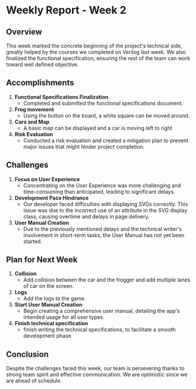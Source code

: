 # Weekly Report - Week 2

## Overview

This week marked the concrete beginning of the project's technical side, greatly helped by the courses we completed on Verilog last week. We also finalized the functional specification, ensuring the rest of the team can work toward well defined objective.

## Accomplishments

1. **Functional Specifications Finalization**
   - Completed and submitted the functional specifications document.
2. **Frog movement**
   - Using the button on the board, a white square can be moved around.
3. **Cars and Map**
   - A basic map can be displayed and a car is moving left to right
4. **Risk Evaluation**
    - Conducted a risk evaluation and created a mitigation plan to prevent major issues that might hinder project completion.   

## Challenges

1. **Focus on User Experience**
    - Concentrating on the User Experience was more challenging and time-consuming than anticipated, leading to significant delays.
2. **Development Pace Hindrance**
    - Our developer faced difficulties with displaying SVGs correctly. This issue was due to the incorrect use of an attribute in the SVG display class, causing overtime and delays in page delivery.
3. **User Manual Creation**
    - Due to the previously mentioned delays and the technical writer's involvement in short-term tasks, the User Manual has not yet been started.

## Plan for Next Week

1. **Collision**
    - Add collision between the car and the frogger and add multiple lanes of car on the screen.
2. **Logs**
    - Add the logs to the game.
3. **Start User Manual Creation**
    - Begin creating a comprehensive user manual, detailing the app's intended usage for all user types.
4. **Finish technical specification**
    - finish writing the technical specifications, to facilitate a smooth development phase.

## Conclusion

Despite the challenges faced this week, our team is persevering thanks to strong team spirit and effective communication. We are optimistic since we are ahead of schedule.